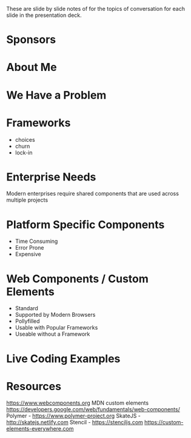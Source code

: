 These are slide by slide notes of for the topics of conversation for each slide in the presentation deck.

# Sponsors

# About Me

# We Have a Problem

# Frameworks

* choices
* churn
* lock-in

# Enterprise Needs

Modern enterprises require shared components that are used across multiple projects

# Platform Specific Components

* Time Consuming
* Error Prone
* Expensive

# Web Components / Custom Elements

* Standard
* Supported by Modern Browsers
* Pollyfilled
* Usable with Popular Frameworks
* Useable without a Framework

# Live Coding Examples


# Resources

https://www.webcomponents.org
MDN custom elements
https://developers.google.com/web/fundamentals/web-components/
Polymer - https://www.polymer-project.org
SkateJS - http://skatejs.netlify.com
Stencil - https://stenciljs.com
https://custom-elements-everywhere.com
